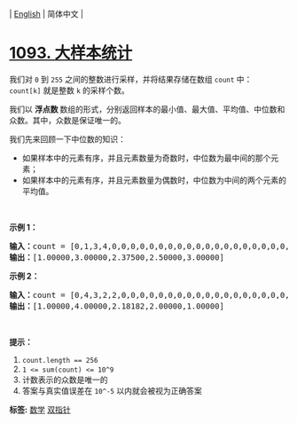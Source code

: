 | [English](README_EN.md) | 简体中文 |

# [1093. 大样本统计](https://leetcode-cn.com/problems/statistics-from-a-large-sample)
<p>我们对&nbsp;<code>0</code>&nbsp;到&nbsp;<code>255</code>&nbsp;之间的整数进行采样，并将结果存储在数组&nbsp;<code>count</code>&nbsp;中：<code>count[k]</code>&nbsp;就是整数&nbsp;<code>k</code> 的采样个数。</p>

<p>我们以&nbsp;<strong>浮点数&nbsp;</strong>数组的形式，分别返回样本的最小值、最大值、平均值、中位数和众数。其中，众数是保证唯一的。</p>

<p>我们先来回顾一下中位数的知识：</p>

<ul>
	<li>如果样本中的元素有序，并且元素数量为奇数时，中位数为最中间的那个元素；</li>
	<li>如果样本中的元素有序，并且元素数量为偶数时，中位数为中间的两个元素的平均值。</li>
</ul>

<p>&nbsp;</p>

<p><strong>示例 1：</strong></p>

<pre><strong>输入：</strong>count = [0,1,3,4,0,0,0,0,0,0,0,0,0,0,0,0,0,0,0,0,0,0,0,0,0,0,0,0,0,0,0,0,0,0,0,0,0,0,0,0,0,0,0,0,0,0,0,0,0,0,0,0,0,0,0,0,0,0,0,0,0,0,0,0,0,0,0,0,0,0,0,0,0,0,0,0,0,0,0,0,0,0,0,0,0,0,0,0,0,0,0,0,0,0,0,0,0,0,0,0,0,0,0,0,0,0,0,0,0,0,0,0,0,0,0,0,0,0,0,0,0,0,0,0,0,0,0,0,0,0,0,0,0,0,0,0,0,0,0,0,0,0,0,0,0,0,0,0,0,0,0,0,0,0,0,0,0,0,0,0,0,0,0,0,0,0,0,0,0,0,0,0,0,0,0,0,0,0,0,0,0,0,0,0,0,0,0,0,0,0,0,0,0,0,0,0,0,0,0,0,0,0,0,0,0,0,0,0,0,0,0,0,0,0,0,0,0,0,0,0,0,0,0,0,0,0,0,0,0,0,0,0,0,0,0,0,0,0,0,0,0,0,0,0,0,0,0,0,0,0,0,0,0,0,0,0]
<strong>输出：</strong>[1.00000,3.00000,2.37500,2.50000,3.00000]
</pre>

<p><strong>示例 2：</strong></p>

<pre><strong>输入：</strong>count = [0,4,3,2,2,0,0,0,0,0,0,0,0,0,0,0,0,0,0,0,0,0,0,0,0,0,0,0,0,0,0,0,0,0,0,0,0,0,0,0,0,0,0,0,0,0,0,0,0,0,0,0,0,0,0,0,0,0,0,0,0,0,0,0,0,0,0,0,0,0,0,0,0,0,0,0,0,0,0,0,0,0,0,0,0,0,0,0,0,0,0,0,0,0,0,0,0,0,0,0,0,0,0,0,0,0,0,0,0,0,0,0,0,0,0,0,0,0,0,0,0,0,0,0,0,0,0,0,0,0,0,0,0,0,0,0,0,0,0,0,0,0,0,0,0,0,0,0,0,0,0,0,0,0,0,0,0,0,0,0,0,0,0,0,0,0,0,0,0,0,0,0,0,0,0,0,0,0,0,0,0,0,0,0,0,0,0,0,0,0,0,0,0,0,0,0,0,0,0,0,0,0,0,0,0,0,0,0,0,0,0,0,0,0,0,0,0,0,0,0,0,0,0,0,0,0,0,0,0,0,0,0,0,0,0,0,0,0,0,0,0,0,0,0,0,0,0,0,0,0,0,0,0,0,0,0]
<strong>输出：</strong>[1.00000,4.00000,2.18182,2.00000,1.00000]
</pre>

<p>&nbsp;</p>

<p><strong>提示：</strong></p>

<ol>
	<li><code>count.length == 256</code></li>
	<li><code>1 &lt;= sum(count) &lt;= 10^9</code></li>
	<li>计数表示的众数是唯一的</li>
	<li>答案与真实值误差在&nbsp;<code>10^-5</code>&nbsp;以内就会被视为正确答案</li>
</ol>

**标签:**  [数学](https://leetcode-cn.com/tag/math) [双指针](https://leetcode-cn.com/tag/two-pointers) 